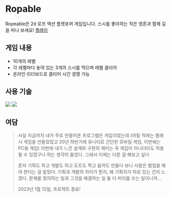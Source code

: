 # Ropable

Ropeable은 2d 로프 액션 플랫포머 게임입니다. 스시를 좋아하는 작은 영혼과 함께 길을 떠나 보세요!
[플레이](https://dancydangames.itch.io/ropable)

## 게임 내용
- 10개의 레벨
- 각 레벨마다 놓여 있는 3개의 스시를 먹으며 레벨 클리어
- 온라인 리더보드로 클리어 시간 경쟁 가능

## 사용 기술
<img src="https://img.shields.io/badge/Unity-000000?style=for-the-badge&logo=unity&logoColor=white"> <img src="https://img.shields.io/badge/C%23-512BD4?style=for-the-badge&logo=csharp&logoColor=white">

## 여담
> 사실 지금까지 내가 주로 만들어온 프로그램은 게임이었는데 (어릴 적에는 플래시 게임을 만들었었고 20년 하반기에 유니티로 간단한 모바일 게임, 이번에는 PC용 게임) 이번에 내가 느낀 설계와 구현의 재미는 꼭 게임이 아니더라도 적용될 수 있겠구나 하는 생각이 들었다. 그래서 이제는 다른 걸 해보고 싶다
> 
> 혼자 기획도 하고 개발도 하고 도트도 찍고 음악도 만들다 보니 사람은 협업을 해야 한다는 걸 알았다. 기획과 개발의 차이가 뭔지, 왜 기획자가 따로 있는 건지 느꼈다. 문제를 정의하는 일과 그것을 해결하는 일 둘 다 머리를 쓰는 일이니까...
>
> 2023년 1월 12일, 프로젝트 종료!

